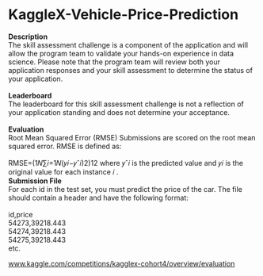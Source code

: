 # KaggleX-Vehicle-Price-Prediction


**Description**<br>
The skill assessment challenge is a component of the application and will allow the program team to validate your hands-on experience in data science. Please note that the program team will review both your application responses and your skill assessment to determine the status of your application.
<br>
<br>
**Leaderboard**<br>
The leaderboard for this skill assessment challenge is not a reflection of your application standing and does not determine your acceptance.
<br>
<br>
**Evaluation**<br>
Root Mean Squared Error (RMSE)
Submissions are scored on the root mean squared error. RMSE is defined as:
<br>
<br>
RMSE=(1𝑁∑𝑖=1𝑁(𝑦𝑖−𝑦ˆ𝑖)2)12
where 𝑦ˆ𝑖
 is the predicted value and 𝑦𝑖
 is the original value for each instance 𝑖
.
<br>
**Submission File**<br>
For each id in the test set, you must predict the price of the car. The file should contain a header and have the following format:
<br>
<br>
id,price<br>
54273,39218.443<br>
54274,39218.443<br>
54275,39218.443<br>
etc.<br>

www.kaggle.com/competitions/kagglex-cohort4/overview/evaluation
